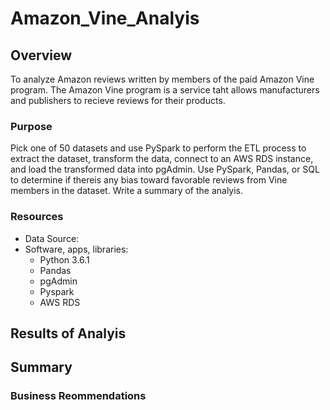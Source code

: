 # Amazon_Vine_Analyis

## Overview
To analyze Amazon reviews written by members of the paid Amazon Vine program.  The Amazon Vine program is a service taht allows manufacturers and publishers to recieve reviews for their products.
### Purpose
Pick one of 50 datasets and use PySpark to perform the ETL process to extract the dataset, transform the data, connect to an AWS RDS instance, and load the transformed data into pgAdmin.  Use PySpark, Pandas, or SQL to determine if thereis any bias toward favorable reviews from Vine members in the dataset.  Write a summary of the analyis.
### Resources
- Data Source: 
- Software, apps, libraries:
  - Python 3.6.1
  - Pandas
  - pgAdmin
  - Pyspark
  - AWS RDS

## Results of Analyis

## Summary
    
### Business Reommendations
